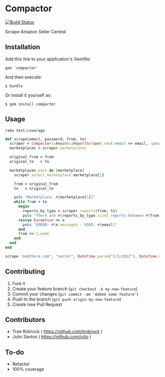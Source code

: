 # Compactor

[![Build Status](https://secure.travis-ci.org/julio/compactor.png)](http://travis-ci.org/julio/compactor)

Scrape Amazon Seller Central

## Installation

Add this line to your application's Gemfile:

    gem 'compactor'

And then execute:

    $ bundle

Or install it yourself as:

    $ gem install compactor

## Usage

```
rake test:coverage
```

```ruby
def scrape(email, password, from, to)
  scraper = Compactor::Amazon::ReportScraper.new(:email => email, :password => password)
  marketplaces = scraper.marketplaces

  original_from = from
  original_to   = to

  marketplaces.each do |marketplace|
    scraper.select_marketplace marketplace[1]

    from = original_from
    to   = original_to

    puts "Marketplace: #{marketplace[1]}"
    while from < to
      begin
        reports_by_type = scraper.reports(from, to)
        puts "There are #{reports_by_type.size} reports between #{from.to_date} and #{to.to_date}"
      rescue Exception => e
        puts "ERROR: #{e.message} - USER: #{email}"
      end
      from += 1.week
    end
  end
end

scrape "me@there.com", "secret", DateTime.parse("1/1/2012"), DateTime.now
```

## Contributing

1. Fork it
2. Create your feature branch (`git checkout -b my-new-feature`)
3. Commit your changes (`git commit -am 'Added some feature'`)
4. Push to the branch (`git push origin my-new-feature`)
5. Create new Pull Request

## Contributors

* Trae Robrock ( https://github.com/trobrock )
* Julio Santos ( https://github.com/julio )

## To-do

- Refactor
- 100% coverage